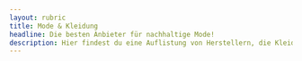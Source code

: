 ```yaml
---
layout: rubric
title: Mode & Kleidung
headline: Die besten Anbieter für nachhaltige Mode!
description: Hier findest du eine Auflistung von Herstellern, die Kleidung und Textilien lokal produzieren. Heutzutage leben wir in einer Welt, der sogenannten "Fast-Fashion", in der Mode sehr kurzlebig ist. Damit dies möglich ist muss die Kleidung sehr günstig hergstellt werden. Damit wir von günstiger Kleidung profitieren können, leiden in den Herstellungsländern sehr oft die Mitarbeiter an mangelden Schutzmaßnahmen. Doch es geht auch anders, es gibt mittlerweile eine Trendwende in der viele Hersteller auf die lokale Produktion setzen! Das schafft Arbeitsplätze und die Herstellung unterliegt den Standards der europäischen Union. 
---
```

